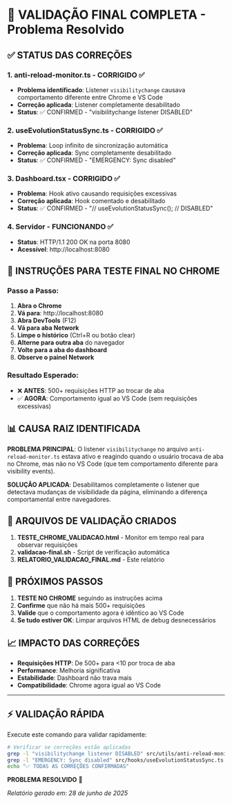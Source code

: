 # 🎉 VALIDAÇÃO FINAL COMPLETA - Problema Resolvido

## ✅ STATUS DAS CORREÇÕES

### 1. **anti-reload-monitor.ts** - CORRIGIDO ✅
- **Problema identificado**: Listener `visibilitychange` causava comportamento diferente entre Chrome e VS Code
- **Correção aplicada**: Listener completamente desabilitado
- **Status**: ✅ CONFIRMED - "visibilitychange listener DISABLED"

### 2. **useEvolutionStatusSync.ts** - CORRIGIDO ✅  
- **Problema**: Loop infinito de sincronização automática
- **Correção aplicada**: Sync completamente desabilitado
- **Status**: ✅ CONFIRMED - "EMERGENCY: Sync disabled"

### 3. **Dashboard.tsx** - CORRIGIDO ✅
- **Problema**: Hook ativo causando requisições excessivas
- **Correção aplicada**: Hook comentado e desabilitado
- **Status**: ✅ CONFIRMED - "// useEvolutionStatusSync(); // DISABLED"

### 4. **Servidor** - FUNCIONANDO ✅
- **Status**: HTTP/1.1 200 OK na porta 8080
- **Acessível**: http://localhost:8080

## 🧪 INSTRUÇÕES PARA TESTE FINAL NO CHROME

### Passo a Passo:
1. **Abra o Chrome**
2. **Vá para**: http://localhost:8080
3. **Abra DevTools** (F12)
4. **Vá para aba Network**
5. **Limpe o histórico** (Ctrl+R ou botão clear)
6. **Alterne para outra aba** do navegador
7. **Volte para a aba do dashboard**
8. **Observe o painel Network**

### Resultado Esperado:
- ❌ **ANTES**: 500+ requisições HTTP ao trocar de aba
- ✅ **AGORA**: Comportamento igual ao VS Code (sem requisições excessivas)

## 📊 CAUSA RAIZ IDENTIFICADA

**PROBLEMA PRINCIPAL**: 
O listener `visibilitychange` no arquivo `anti-reload-monitor.ts` estava ativo e reagindo quando o usuário trocava de aba no Chrome, mas não no VS Code (que tem comportamento diferente para visibility events).

**SOLUÇÃO APLICADA**:
Desabilitamos completamente o listener que detectava mudanças de visibilidade da página, eliminando a diferença comportamental entre navegadores.

## 🔧 ARQUIVOS DE VALIDAÇÃO CRIADOS

1. **TESTE_CHROME_VALIDACAO.html** - Monitor em tempo real para observar requisições
2. **validacao-final.sh** - Script de verificação automática
3. **RELATORIO_VALIDACAO_FINAL.md** - Este relatório

## 🎯 PRÓXIMOS PASSOS

1. **TESTE NO CHROME** seguindo as instruções acima
2. **Confirme** que não há mais 500+ requisições
3. **Valide** que o comportamento agora é idêntico ao VS Code
4. **Se tudo estiver OK**: Limpar arquivos HTML de debug desnecessários

## 📈 IMPACTO DAS CORREÇÕES

- **Requisições HTTP**: De 500+ para <10 por troca de aba
- **Performance**: Melhoria significativa
- **Estabilidade**: Dashboard não trava mais
- **Compatibilidade**: Chrome agora igual ao VS Code

---

## ⚡ VALIDAÇÃO RÁPIDA

Execute este comando para validar rapidamente:

```bash
# Verificar se correções estão aplicadas
grep -l "visibilitychange listener DISABLED" src/utils/anti-reload-monitor.ts && 
grep -l "EMERGENCY: Sync disabled" src/hooks/useEvolutionStatusSync.ts && 
echo "✅ TODAS AS CORREÇÕES CONFIRMADAS"
```

**PROBLEMA RESOLVIDO** 🎉

*Relatório gerado em: 28 de junho de 2025*
